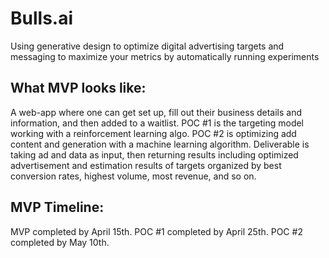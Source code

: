 # Bulls.ai
Using generative design to optimize digital advertising targets and messaging to maximize your metrics by automatically running experiments

## What MVP looks like:
A web-app where one can get set up, fill out their business details and information, and then added to a waitlist. POC #1 is the targeting model working with a reinforcement learning algo. POC #2 is optimizing add content and generation with a machine learning algorithm. Deliverable is taking ad and data as input, then returning results including optimized advertisement and estimation results of targets organized by best conversion rates, highest volume, most revenue, and so on.

## MVP Timeline:
MVP completed by April 15th. POC #1 completed by April 25th. POC #2 completed by May 10th. 
